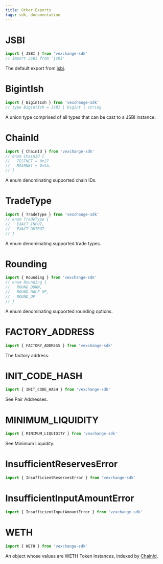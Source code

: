 ```yaml
---
title: Other Exports
tags: sdk, documentation
---
```


# JSBI

```typescript
import { JSBI } from 'vexchange-sdk'
// import JSBI from 'jsbi'
```

The default export from [jsbi](https://github.com/GoogleChromeLabs/jsbi).

# BigintIsh

```typescript
import { BigintIsh } from 'vexchange-sdk'
// type BigintIsh = JSBI | bigint | string
```

A union type comprised of all types that can be cast to a JSBI instance.

# ChainId

```typescript
import { ChainId } from 'vexchange-sdk'
// enum ChainId {
//   TESTNET = 0x27
//   MAINNET = 0x4a,
// }
```

A enum denominating supported chain IDs.

# TradeType

```typescript
import { TradeType } from 'vexchange-sdk'
// enum TradeType {
//   EXACT_INPUT,
//   EXACT_OUTPUT
// }
```

A enum denominating supported trade types.

# Rounding

```typescript
import { Rounding } from 'vexchange-sdk'
// enum Rounding {
//   ROUND_DOWN,
//   ROUND_HALF_UP,
//   ROUND_UP
// }
```

A enum denominating supported rounding options.

# FACTORY_ADDRESS

```typescript
import { FACTORY_ADDRESS } from 'vexchange-sdk'
```

The <Link to='/docs/v2/smart-contracts/factory/#address'>factory address</Link>.

# INIT_CODE_HASH

```typescript
import { INIT_CODE_HASH } from 'vexchange-sdk'
```

See <Link to='/docs/v2/smart-contracts/factory/#address'>Pair Addresses</Link>.

# MINIMUM_LIQUIDITY

```typescript
import { MINIMUM_LIQUIDITY } from 'vexchange-sdk'
```

See <Link to='/docs/v2/protocol-overview/smart-contracts/#minimum-liquidity'>Minimum Liquidity</Link>.

# InsufficientReservesError

```typescript
import { InsufficientReservesError } from 'vexchange-sdk'
```

# InsufficientInputAmountError

```typescript
import { InsufficientInputAmountError } from 'vexchange-sdk'
```

# WETH

```typescript
import { WETH } from 'vexchange-sdk'
```

An object whose values are <Link to='/docs/v2/smart-contracts/router02/#weth'>WETH</Link> <Link to='/docs/v2/SDK/token'>Token</Link> instances, indexed by [ChainId](#chainid).
